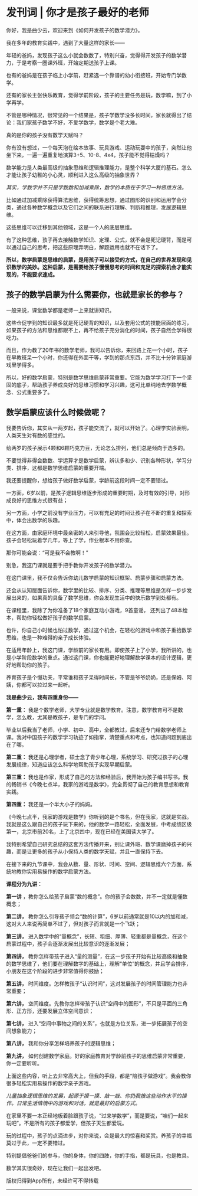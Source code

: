 # 发刊词 | 你才是孩子最好的老师

你好，我是曲少云，欢迎来到《如何开发孩子的数学潜力》。

我在多年的教育实践中，遇到了大量这样的家长——

年轻的爸妈，发现孩子这么小就会数数了，特别兴奋，觉得得开发孩子的数学潜力，于是考察一圈课外班，开始定期送孩子上课。

也有的爸妈是在孩子临上小学前，赶紧选一个靠谱的幼小衔接班，开始专门学数学。

还有的家长主张快乐教育，觉得学前阶段，孩子的主要任务是玩，数学嘛，到了小学再学。

不管是哪种情况，很常见的一个结果是，孩子学数学没多长时间，家长就得出了结论：我们家孩子数学不好，不爱学数学，数学是个老大难。

真的是你的孩子没有数学天赋吗？

你有没有想过，一个每天泡在绘本故事、玩具游戏、运动玩耍中的孩子，突然让他坐下来，一遍一遍重复地演算3+5、10-8、4x4，孩子能不觉得枯燥吗？

数学能力是人类最高级的抽象思维和逻辑推理能力，是整个科学大厦的基石。怎么才能让孩子幼稚的小心灵，顺利进入这么高级的抽象世界？

 *其实，学数学并不只是学数数和加减乘除，数学的本质在于学习一种思维方法。*

比如通过加减乘除获得算法思维，获得统筹思想，通过图形的识别和运用学会分类，通过各种数学概念以及它们之间的联系进行理解、判断和推理，发展逻辑思维。

这些思维可以迁移到其他领域，这是一个人的底层思维。

有了这种思维，孩子再去接触数学知识、定理、公式，就不会是死记硬背，而是可以通过自己的思考，把这些原理弄明白，解题运用也就不在话下了。

 **所以，数学启蒙是思维的启蒙，是用孩子可以接受的方式，在自己的世界发现和见识数学的美妙。这种启蒙，是需要给孩子慢慢思考的时间和充足的探索机会才能实现的，不能要求速成。**

## 孩子的数学启蒙为什么需要你，也就是家长的参与？

一般来说，课堂数学都是老师一上来就讲知识。

这些仓促学到的知识最多就是死记硬背的知识，以及套用公式的技能层面的练习，如果孩子的方法和思维都跟不上，再不给孩子充分消化的时间，孩子自然会学得很吃力。

而且，作为教了20年书的数学老师，我可以告诉你，来回路上花一个小时，孩子在早教班呆一个小时，你还得在外面干等，学到的那点东西，并不比十分钟家庭游戏里学得多。

所以，好的数学启蒙，特别是数学思维启蒙非常重要。它能为数学学习打下一个坚固的底子，帮助孩子养成良好的思维习惯和学习兴趣，这可比单纯地去学数学概念、公式重要多了。

## 数学启蒙应该什么时候做呢？

我要告诉你，其实从一两岁起，孩子能交流了，就可以开始了。心理学实验表明，人类天生对有数的感觉的。

给两岁的孩子展示4颗和6颗巧克力豆，无论怎么排列，他们总是倾向于选多的。

不要觉得非得会数数、学运算才是数学启蒙，辨认多和少、识别各种形状，学习分类、排序，这都是数学思维启蒙的重要开端。

我还要提醒你，想给孩子做好数学启蒙，学龄前这段时间一定不要错过。

一方面，6岁以前，是孩子逻辑思维逐步形成的重要时期，及时有效的引导，对形成良好的思维方式很有益；

另一方面，小学之前没有学业压力，可以有充足的时间让孩子在不断的重复和探索中，体会出数学的乐趣。

在这方面，由家庭环境中最亲密的人来引导他，氛围会比较轻松，启蒙效果最佳。孩子会轻松玩着学几年，等上了学，作业根本不用你查。

那你可能会说：“可是我不会教啊！”

别急，我这门课就是要手把手教你开发孩子的数学潜力。

在这门课里，我不仅会告诉你幼儿数学启蒙的知识框架、启蒙步骤和启蒙方法。

还会从认知层面告诉你，数学里的比较、排序、分类、推理等思维是怎样一步步发展出来的，如果真的具备了数学思维，你会发现生活中的快乐数学到处都有。

在课程里，我除了为你准备了18个家庭互动小游戏，9首童谣， 还列出了48本绘本，帮助你轻松做好孩子的数学启蒙。

也许，你自己小时候也怕过数学，通过这个机会，在轻松的游戏中和孩子重拾数学思维，也是一种难得的亲子成长体验。

在适用年龄上，我这门课，学龄前的家长有用。即使孩子上了小学，我所讲的，也是小学阶段数学的重点。通过这门课，你也能更好地理解数学课本的设计逻辑，更好地帮助你的孩子。

养育孩子是个慢功夫，平常谁和孩子呆得时间长，不管是爷爷奶奶，还是保姆、阿姨，你都可以拉过来一起听。

 **我是曲少云，我有四重身份——**

 **第一重：** 我是个数学老师，大学专业就是数学教育。注意，数学教育可不是数学，怎么教，尤其是教孩子，是专门的学问。

毕业以后我当了老师，小学、初中、高中，全都教过，后来还专门给数学老师上课。我对中国孩子的数学学习轨迹了如指掌，清楚重点和考点，也知道问题到底出在了哪。

 **第二重：** 我还是心理学者，硕士念了青少年心理，系统学习、研究过孩子的心理发展规律，知道应该怎么科学地帮助孩子实现早期启蒙。

 **第三重：** 我也是作家，形成了自己的方法和经验后，我开始为孩子编书写书。我的畅销书《今晚七点半，我家的游戏是数学》，完全贯彻了自己的教育思想和教育实践。

 **第四重：** 我还是一个半大小子的妈妈。

《今晚七点半，我家的游戏是数学》你听到的是个书名，但在我家，这就是实战。我就是这么跟自己的孩子玩下来的，他的数学一路轻松，全面发展，中考成绩区级第一，北京市前20名，上了北京四中，现在已经在美国读大学了。

我特别希望自己研究总结的这套方法传播开来，别让课外班、数学课磨掉孩子的兴趣，而是让更多的孩子从小保持人类的数学天赋，并且一直保持下去。

在接下来的九节课中，我会从数、量、形状、时间、空间、逻辑思维六个方面，系统地教你实用易操作的数学启蒙方法。

 **课程分为九讲：**

 **第一讲** ，教你怎么给孩子启蒙“数的概念”。你的孩子会数数，并不一定就是懂数概念；

 **第二讲，** 教你怎么引导孩子领会“数的计算”，6岁以前通常就是10以内的加和减，这对大人来说再简单不过了，但对孩子而言就是一个飞跃；

 **第三讲，** 进入数学中的“量概念”，长短、粗细、厚薄、轻重都是量概念，在这个启蒙过程中，孩子会逐渐发展出比较意识的逐渐发展；

 **第四讲，** 教你怎样带孩子进入“量的测量”，在这一步孩子开始有比较高级和抽象的数学思维了，他们要在理解数字的基础上，理解“单位”的概念，并且学会排序，小朋友在这个阶段的进步非常值得你鼓励；

 **第五讲，** 时间维度。怎样教孩子“认识时间”，这对发展孩子的时间管理能力也非常重要；

 **第六讲，** 空间维度。先教你怎样带孩子认识“空间中的图形”，不只是平面的三角形、正方形，还要发展立体空间意识；

 **第七讲，** 进入“空间中事物之间的关系”，也就是方位关系，进一步拓展孩子的空间想象能力；

 **第八讲，** 我和你分享怎样培养孩子的逻辑思维；

 **第九讲，** 如何创建数学家庭。好的家庭教育对学龄前孩子的思维启蒙非常重要，你一定要听听。

上面这些内容，听上去非常高大上，但我的手段，都是“陪孩子做游戏”。我会教你很多轻松实用易操作的数学亲子游戏。

 *儿童抽象逻辑思维的发展，起源于摸一摸、敲一敲、你扔我接这些动作水平的操作。日常生活情境中的游戏和对话，就是最好的启蒙方式。*

在家里不要一本正经地板着脸跟孩子说，“过来学数学”，而是要说，“咱们一起来玩吧”。不是所有的孩子都爱学，但孩子天生都爱玩。

玩的过程中，孩子的点滴进步，对你来说，会是最大的惊喜和奖赏。养孩子的幸福莫过于此，一定不要错过。

特别提倡爸爸们的参与，你的身体，你的四肢，你的手指，都是玩具，也是教具。

数学其实很奇妙，现在让我们一起出发吧。

版权归得到App所有，未经许可不得转载

---
